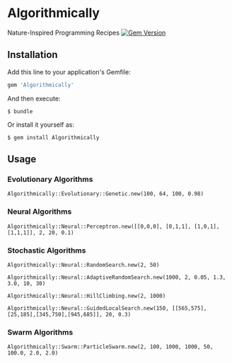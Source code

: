 # Algorithmically

Nature-Inspired Programming Recipes [![Gem Version](https://badge.fury.io/rb/Algorithmically.svg)](https://badge.fury.io/rb/Algorithmically)

## Installation

Add this line to your application's Gemfile:

```ruby
gem 'Algorithmically'
```

And then execute:

    $ bundle

Or install it yourself as:

    $ gem install Algorithmically
    
## Usage

### Evolutionary Algorithms

    Algorithmically::Evolutionary::Genetic.new(100, 64, 100, 0.98)

### Neural Algorithms

    Algorithmically::Neural::Perceptron.new([[0,0,0], [0,1,1], [1,0,1], [1,1,1]], 2, 20, 0.1)

### Stochastic Algorithms
    
    Algorithmically::Neural::RandomSearch.new(2, 50)

    Algorithmically::Neural::AdaptiveRandomSearch.new(1000, 2, 0.05, 1.3, 3.0, 10, 30)
    
    Algorithmically::Neural::HillClimbing.new(2, 1000)
    
    Algorithmically::Neural::GuidedLocalSearch.new(150, [[565,575],[25,185],[345,750],[945,685]], 20, 0.3)

### Swarm Algorithms

    Algorithmically::Swarm::ParticleSwarm.new(2, 100, 1000, 1000, 50, 100.0, 2.0, 2.0)


